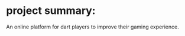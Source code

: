 <!DOCTYPE html>
<html>
<head>
	<title></title>
</head>
<body>
	<h1>project summary:</h1>
		<p>An online platform for dart players to improve their gaming experience.</p>
	
</body>
</html>



